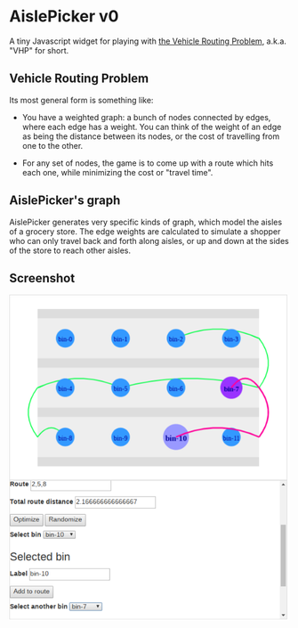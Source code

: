 # AislePicker v0

A tiny Javascript widget for playing with
[the Vehicle Routing Problem](https://en.wikipedia.org/wiki/Vehicle_routing_problem),
a.k.a. "VHP" for short.


## Vehicle Routing Problem

Its most general form is something like:

* You have a weighted graph: a bunch of nodes connected by edges, where each edge has a weight.
You can think of the weight of an edge as being the distance between
its nodes, or the cost of travelling from one to the other.

* For any set of nodes, the game is to come up with a route which hits
each one, while minimizing the cost or "travel time".


## AislePicker's graph

AislePicker generates very specific kinds of graph,
which model the aisles of a grocery store.
The edge weights are calculated to simulate a shopper who can
only travel back and forth along aisles, or up and down at the
sides of the store to reach other aisles.


## Screenshot

![](/screenshots/v0-alpha.png)

